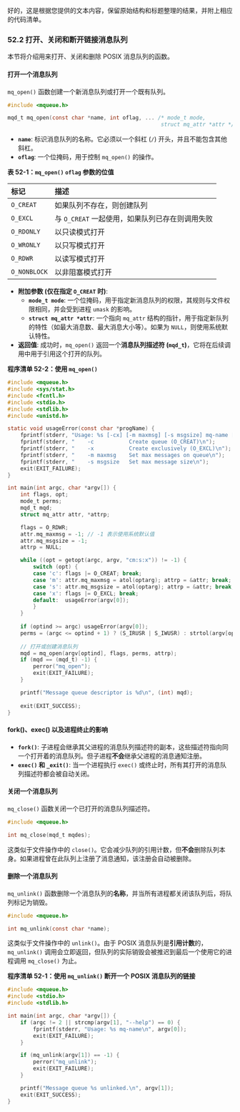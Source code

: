 好的，这是根据您提供的文本内容，保留原始结构和标题整理的结果，并附上相应的代码清单。

### **52.2 打开、关闭和断开链接消息队列**

本节将介绍用来打开、关闭和删除 POSIX 消息队列的函数。

#### **打开一个消息队列**

`mq_open()` 函数创建一个新消息队列或打开一个既有队列。

```c
#include <mqueue.h>

mqd_t mq_open(const char *name, int oflag, ... /* mode_t mode,
                                                struct mq_attr *attr */);
```

  * **`name`**: 标识消息队列的名称。它必须以一个斜杠 (`/`) 开头，并且不能包含其他斜杠。
  * **`oflag`**: 一个位掩码，用于控制 `mq_open()` 的操作。

**表 52-1：`mq_open()` `oflag` 参数的位值**

| 标记           | 描述                            |
| :----------- | :---------------------------- |
| `O_CREAT`    | 如果队列不存在，则创建队列                 |
| `O_EXCL`     | 与 `O_CREAT` 一起使用，如果队列已存在则调用失败 |
| `O_RDONLY`   | 以只读模式打开                       |
| `O_WRONLY`   | 以只写模式打开                       |
| `O_RDWR`     | 以读写模式打开                       |
| `O_NONBLOCK` | 以非阻塞模式打开                      |

  * **附加参数 (仅在指定 `O_CREAT` 时)**:
      * **`mode_t mode`**: 一个位掩码，用于指定新消息队列的权限，其规则与文件权限相同，并会受到进程 `umask` 的影响。
      * **`struct mq_attr *attr`**: 一个指向 `mq_attr` 结构的指针，用于指定新队列的特性（如最大消息数、最大消息大小等）。如果为 `NULL`，则使用系统默认特性。
  * **返回值**:
    成功时，`mq_open()` 返回一个**消息队列描述符 (`mqd_t`)**，它将在后续调用中用于引用这个打开的队列。

**程序清单 52-2：使用 `mq_open()`**

```c
#include <mqueue.h>
#include <sys/stat.h>
#include <fcntl.h>
#include <stdio.h>
#include <stdlib.h>
#include <unistd.h>

static void usageError(const char *progName) {
    fprintf(stderr, "Usage: %s [-cx] [-m maxmsg] [-s msgsize] mq-name [octal-perms]\n", progName);
    fprintf(stderr, "    -c           Create queue (O_CREAT)\n");
    fprintf(stderr, "    -x           Create exclusively (O_EXCL)\n");
    fprintf(stderr, "    -m maxmsg    Set max messages on queue\n");
    fprintf(stderr, "    -s msgsize   Set max message size\n");
    exit(EXIT_FAILURE);
}

int main(int argc, char *argv[]) {
    int flags, opt;
    mode_t perms;
    mqd_t mqd;
    struct mq_attr attr, *attrp;

    flags = O_RDWR;
    attr.mq_maxmsg = -1; // -1 表示使用系统默认值
    attr.mq_msgsize = -1;
    attrp = NULL;

    while ((opt = getopt(argc, argv, "cm:s:x")) != -1) {
        switch (opt) {
        case 'c': flags |= O_CREAT; break;
        case 'm': attr.mq_maxmsg = atol(optarg); attrp = &attr; break;
        case 's': attr.mq_msgsize = atol(optarg); attrp = &attr; break;
        case 'x': flags |= O_EXCL; break;
        default:  usageError(argv[0]);
        }
    }
    
    if (optind >= argc) usageError(argv[0]);
    perms = (argc <= optind + 1) ? (S_IRUSR | S_IWUSR) : strtol(argv[optind + 1], NULL, 8);
    
    // 打开或创建消息队列
    mqd = mq_open(argv[optind], flags, perms, attrp);
    if (mqd == (mqd_t) -1) {
        perror("mq_open");
        exit(EXIT_FAILURE);
    }

    printf("Message queue descriptor is %d\n", (int) mqd);
    
    exit(EXIT_SUCCESS);
}
```

#### **fork()、exec() 以及进程终止的影响**

  * **`fork()`**: 子进程会继承其父进程的消息队列描述符的副本，这些描述符指向同一个打开着的消息队列。但子进程**不会**继承父进程的消息通知注册。
  * **`exec()` 和 `_exit()`**: 当一个进程执行 `exec()` 或终止时，所有其打开的消息队列描述符都会被自动关闭。

#### **关闭一个消息队列**

`mq_close()` 函数关闭一个已打开的消息队列描述符。

```c
#include <mqueue.h>

int mq_close(mqd_t mqdes);
```

这类似于文件操作中的 `close()`。它会减少队列的引用计数，但**不会**删除队列本身。如果进程曾在此队列上注册了消息通知，该注册会自动被删除。

#### **删除一个消息队列**

`mq_unlink()` 函数删除一个消息队列的**名称**，并当所有进程都关闭该队列后，将队列标记为销毁。

```c
#include <mqueue.h>

int mq_unlink(const char *name);
```

这类似于文件操作中的 `unlink()`。由于 POSIX 消息队列是**引用计数**的，`mq_unlink()` 调用会立即返回，但队列的实际销毁会被推迟到最后一个使用它的进程调用 `mq_close()` 为止。

**程序清单 52-1：使用 `mq_unlink()` 断开一个 POSIX 消息队列的链接**

```c
#include <mqueue.h>
#include <stdio.h>
#include <stdlib.h>

int main(int argc, char *argv[]) {
    if (argc != 2 || strcmp(argv[1], "--help") == 0) {
        fprintf(stderr, "Usage: %s mq-name\n", argv[0]);
        exit(EXIT_FAILURE);
    }

    if (mq_unlink(argv[1]) == -1) {
        perror("mq_unlink");
        exit(EXIT_FAILURE);
    }

    printf("Message queue %s unlinked.\n", argv[1]);
    exit(EXIT_SUCCESS);
}
```